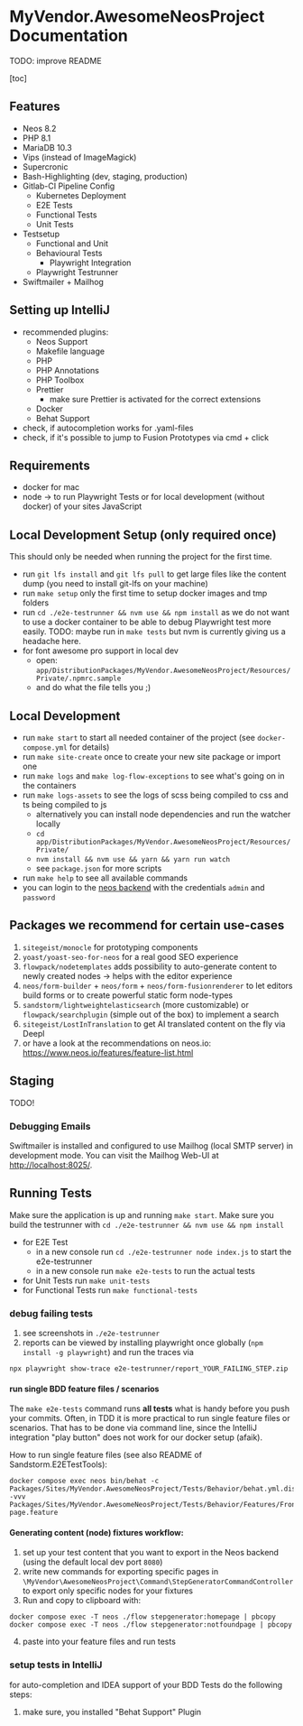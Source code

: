 # MyVendor.AwesomeNeosProject Documentation

TODO: improve README

[toc]

## Features

- Neos 8.2
- PHP 8.1
- MariaDB 10.3
- Vips (instead of ImageMagick)
- Supercronic
- Bash-Highlighting (dev, staging, production)
- Gitlab-CI Pipeline Config
    - Kubernetes Deployment
    - E2E Tests
    - Functional Tests
    - Unit Tests
- Testsetup
    - Functional and Unit
    - Behavioural Tests
        - Playwright Integration
    - Playwright Testrunner
- Swiftmailer + Mailhog

## Setting up IntelliJ

- recommended plugins:
    - Neos Support
    - Makefile language
    - PHP
    - PHP Annotations
    - PHP Toolbox
    - Prettier
        - make sure Prettier is activated for the correct extensions
    - Docker
    - Behat Support
- check, if autocompletion works for .yaml-files
- check, if it's possible to jump to Fusion Prototypes via cmd + click

## Requirements

- docker for mac
- node -> to run Playwright Tests or for local development (without docker) of your sites JavaScript

## Local Development Setup (only required once)

This should only be needed when running the project for the first time.

- run `git lfs install` and `git lfs pull` to get large files like the content dump (you need to install git-lfs on your
  machine)
- run `make setup` only the first time to setup docker images and tmp folders
- run `cd ./e2e-testrunner && nvm use && npm install` as we do not want to use a docker container to be able to debug
  Playwright test more easily. TODO: maybe run in `make tests` but nvm is currently giving us a headache here.
- for font awesome pro support in local dev
    - open: `app/DistributionPackages/MyVendor.AwesomeNeosProject/Resources/Private/.npmrc.sample`
    - and do what the file tells you ;)

## Local Development

- run `make start` to start all needed container of the project (see `docker-compose.yml` for details)
- run `make site-create` once to create your new site package or import one
- run `make logs` and `make log-flow-exceptions` to see what's going on in the containers
- run `make logs-assets` to see the logs of scss being compiled to css and ts being compiled to js
    - alternatively you can install node dependencies and run the watcher locally
    - `cd app/DistributionPackages/MyVendor.AwesomeNeosProject/Resources/Private/`
    - `nvm install && nvm use && yarn && yarn run watch`
    - see `package.json` for more scripts
- run `make help` to see all available commands
- you can login to the [neos backend](http://localhost:8081/neos) with the credentials `admin` and `password`

## Packages we recommend for certain use-cases

1. `sitegeist/monocle` for prototyping components
2. `yoast/yoast-seo-for-neos` for a real good SEO experience
3. `flowpack/nodetemplates` adds possibility to auto-generate content to newly created nodes -> helps with the editor
   experience
4. `neos/form-builder` + `neos/form` + `neos/form-fusionrenderer` to let editors build forms or to create powerful
   static form node-types
5. `sandstorm/lightweightelasticsearch` (more customizable) or `flowpack/searchplugin` (simple out of the box) to
   implement a search
6. `sitegeist/LostInTranslation` to get AI translated content on the fly via Deepl
7. or have a look at the recommendations on neos.io: https://www.neos.io/features/feature-list.html

## Staging

TODO!

### Debugging Emails

Swiftmailer is installed and configured to use Mailhog (local SMTP server) in development mode. You can visit the
Mailhog Web-UI at [http://localhost:8025/](http://localhost:8025/).

## Running Tests

Make sure the application is up and running `make start`. Make sure you build the testrunner
with `cd ./e2e-testrunner && nvm use && npm install`

- for E2E Test
    - in a new console run `cd ./e2e-testrunner node index.js` to start the e2e-testrunner
    - in a new console run `make e2e-tests` to run the actual tests
- for Unit Tests run `make unit-tests`
- for Functional Tests run `make functional-tests`

### debug failing tests

1. see screenshots in `./e2e-testrunner`
2. reports can be viewed by installing playwright once globally (`npm install -g playwright`) and run the traces via

```
npx playwright show-trace e2e-testrunner/report_YOUR_FAILING_STEP.zip
```

#### run single BDD feature files / scenarios

The `make e2e-tests` command runs **all tests** what is handy before you push your commits. Often, in TDD it is more
practical to run single feature files or scenarios. That has to be done via command line, since the IntelliJ
integration "play button" does not work for our docker setup (afaik).

How to run single feature files (see also README of Sandstorm.E2ETestTools):

```
docker compose exec neos bin/behat -c Packages/Sites/MyVendor.AwesomeNeosProject/Tests/Behavior/behat.yml.dist -vvv Packages/Sites/MyVendor.AwesomeNeosProject/Tests/Behavior/Features/Frontend/404-page.feature
```

#### Generating content (node) fixtures workflow:

1. set up your test content that you want to export in the Neos backend (using the default local dev port `8080`)
2. write new commands for exporting specific pages
   in `\MyVendor\AwesomeNeosProject\Command\StepGeneratorCommandController` to export only specific nodes for your
   fixtures
3. Run and copy to clipboard with:

```
docker compose exec -T neos ./flow stepgenerator:homepage | pbcopy
docker compose exec -T neos ./flow stepgenerator:notfoundpage | pbcopy
```

4. paste into your feature files and run tests

### setup tests in IntelliJ

for auto-completion and IDEA support of your BDD Tests do the following steps:

1. make sure, you installed "Behat Support" Plugin
